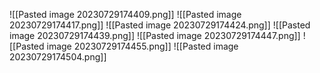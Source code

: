 ![[Pasted image 20230729174409.png]]
![[Pasted image 20230729174417.png]]
![[Pasted image 20230729174424.png]]
![[Pasted image 20230729174439.png]]
![[Pasted image 20230729174447.png]]
![[Pasted image 20230729174455.png]]
![[Pasted image 20230729174504.png]]
